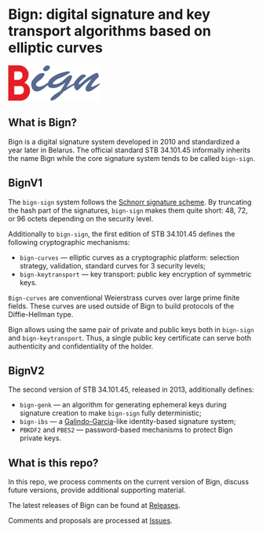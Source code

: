 # Bign: digital signature and key transport algorithms based on elliptic curves

![](figs/bign-logo-small.png)

## What is Bign?

Bign is a digital signature system developed in 2010 and standardized a year
later in Belarus. The official standard STB 34.101.45 informally inherits the 
name Bign while the core signature system tends to be called `bign-sign`.

## BignV1

The `bign-sign` system follows the 
[Schnorr signature scheme](https://en.wikipedia.org/wiki/Schnorr_signature). 
By truncating the hash part of the signatures, `bign-sign` makes them quite short: 
48, 72, or 96 octets depending on the security level. 

Additionally to `bign-sign`, the first edition of STB 34.101.45 defines the 
following cryptographic mechanisms:
- `bign-curves` — elliptic curves as a cryptographic platform: 
   selection strategy, validation, standard curves for 3 security levels;
- `bign-keytransport` — key transport: public key encryption of symmetric keys.

`Bign-curves` are conventional Weierstrass curves over large prime finite fields. 
These curves are used outside of Bign to build protocols of the Diffie-Hellman 
type.

Bign allows using the same pair of private and public keys both in 
`bign-sign` and `bign-keytransport`. Thus, a single public key certificate
can serve both authenticity and confidentiality of the holder.

## BignV2

The second version of STB 34.101.45, released in 2013, additionally defines:
- `bign-genk` — an algorithm for generating ephemeral keys during signature 
  creation to make `bign-sign` fully deterministic;
- `bign-ibs` — a [Galindo-Garcia](https://link.springer.com/chapter/10.1007/978-3-642-02384-2_9)-like 
  identity-based signature system; 
- `PBKDF2` and `PBES2` — password-based mechanisms to protect Bign private keys. 

## What is this repo?

In this repo, we process comments on the current version of Bign,
discuss future versions, provide additional supporting material.

The latest releases of Bign can be found at 
[Releases](https://github.com/bcrypto/bign/releases).

Comments and proposals are processed at 
[Issues](https://github.com/bcrypto/bign/issues). 

